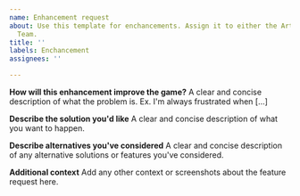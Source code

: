 ```yaml
---
name: Enhancement request
about: Use this template for enchancements. Assign it to either the Art or Development
  Team.
title: ''
labels: Enchancement
assignees: ''

---
```


**How will this enhancement improve the game?**
A clear and concise description of what the problem is. Ex. I'm always frustrated when [...]

**Describe the solution you'd like**
A clear and concise description of what you want to happen.

**Describe alternatives you've considered**
A clear and concise description of any alternative solutions or features you've considered.

**Additional context**
Add any other context or screenshots about the feature request here.
